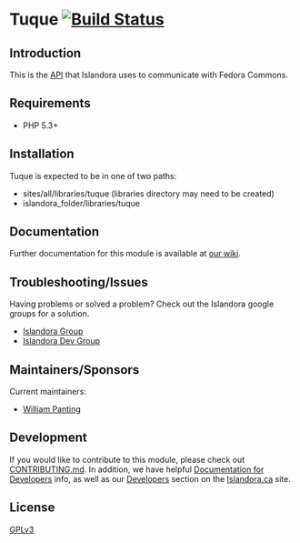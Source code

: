 # Tuque [![Build Status](https://travis-ci.org/Islandora/tuque.png?branch=1.x)](https://travis-ci.org/Islandora/tuque)

## Introduction

This is the [API](https://github.com/Islandora/islandora/wiki/Working-With-Fedora-Objects-Programmatically-Via-Tuque) that Islandora uses to communicate with Fedora Commons.

## Requirements

* PHP 5.3+

## Installation

Tuque is expected to be in one of two paths:

 * sites/all/libraries/tuque (libraries directory may need to be created)
 * islandora_folder/libraries/tuque

## Documentation

Further documentation for this module is available at [our wiki](https://wiki.duraspace.org/display/ISLANDORA/APPENDIX+G+-+All+About+Tuque).

## Troubleshooting/Issues

Having problems or solved a problem? Check out the Islandora google groups for a solution.

* [Islandora Group](https://groups.google.com/forum/?hl=en&fromgroups#!forum/islandora)
* [Islandora Dev Group](https://groups.google.com/forum/?hl=en&fromgroups#!forum/islandora-dev)

## Maintainers/Sponsors

Current maintainers:

* [William Panting](https://github.com/willtp87)

## Development

If you would like to contribute to this module, please check out [CONTRIBUTING.md](CONTRIBUTING.md). In addition, we have helpful [Documentation for Developers](https://github.com/Islandora/islandora/wiki#wiki-documentation-for-developers) info, as well as our [Developers](http://islandora.ca/developers) section on the [Islandora.ca](http://islandora.ca) site.

## License

[GPLv3](http://www.gnu.org/licenses/gpl-3.0.txt)
